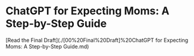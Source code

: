 # ChatGPT for Expecting Moms: A Step-by-Step Guide

[Read the Final Draft](./[00%20Final%20Draft]%20ChatGPT for Expecting Moms: A Step-by-Step Guide.md)
